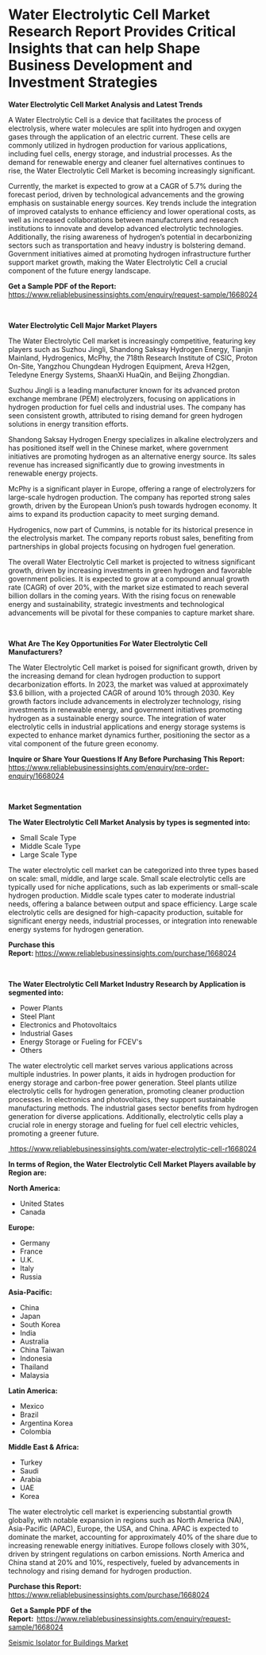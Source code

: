 <p><h1>Water Electrolytic Cell Market Research Report Provides Critical Insights that can help Shape Business Development and Investment Strategies</h1></p><p><strong>Water Electrolytic Cell Market Analysis and Latest Trends</strong></p>
<p><p>A Water Electrolytic Cell is a device that facilitates the process of electrolysis, where water molecules are split into hydrogen and oxygen gases through the application of an electric current. These cells are commonly utilized in hydrogen production for various applications, including fuel cells, energy storage, and industrial processes. As the demand for renewable energy and cleaner fuel alternatives continues to rise, the Water Electrolytic Cell Market is becoming increasingly significant.</p><p>Currently, the market is expected to grow at a CAGR of 5.7% during the forecast period, driven by technological advancements and the growing emphasis on sustainable energy sources. Key trends include the integration of improved catalysts to enhance efficiency and lower operational costs, as well as increased collaborations between manufacturers and research institutions to innovate and develop advanced electrolytic technologies. Additionally, the rising awareness of hydrogen’s potential in decarbonizing sectors such as transportation and heavy industry is bolstering demand. Government initiatives aimed at promoting hydrogen infrastructure further support market growth, making the Water Electrolytic Cell a crucial component of the future energy landscape.</p></p>
<p><strong>Get a Sample PDF of the Report:&nbsp;</strong> <a href="https://www.reliablebusinessinsights.com/enquiry/request-sample/1668024?utm_campaign=2190&utm_medium=2&utm_source=Github&utm_content=ia&utm_term=08032025&utm_id=water-electrolytic-cell">https://www.reliablebusinessinsights.com/enquiry/request-sample/1668024</a></p>
<p>&nbsp;</p>
<p><strong>Water Electrolytic Cell Major Market Players</strong></p>
<p><p>The Water Electrolytic Cell market is increasingly competitive, featuring key players such as Suzhou Jingli, Shandong Saksay Hydrogen Energy, Tianjin Mainland, Hydrogenics, McPhy, the 718th Research Institute of CSIC, Proton On-Site, Yangzhou Chungdean Hydrogen Equipment, Areva H2gen, Teledyne Energy Systems, ShaanXi HuaQin, and Beijing Zhongdian.</p><p>Suzhou Jingli is a leading manufacturer known for its advanced proton exchange membrane (PEM) electrolyzers, focusing on applications in hydrogen production for fuel cells and industrial uses. The company has seen consistent growth, attributed to rising demand for green hydrogen solutions in energy transition efforts.</p><p>Shandong Saksay Hydrogen Energy specializes in alkaline electrolyzers and has positioned itself well in the Chinese market, where government initiatives are promoting hydrogen as an alternative energy source. Its sales revenue has increased significantly due to growing investments in renewable energy projects.</p><p>McPhy is a significant player in Europe, offering a range of electrolyzers for large-scale hydrogen production. The company has reported strong sales growth, driven by the European Union’s push towards hydrogen economy. It aims to expand its production capacity to meet surging demand.</p><p>Hydrogenics, now part of Cummins, is notable for its historical presence in the electrolysis market. The company reports robust sales, benefiting from partnerships in global projects focusing on hydrogen fuel generation.</p><p>The overall Water Electrolytic Cell market is projected to witness significant growth, driven by increasing investments in green hydrogen and favorable government policies. It is expected to grow at a compound annual growth rate (CAGR) of over 20%, with the market size estimated to reach several billion dollars in the coming years. With the rising focus on renewable energy and sustainability, strategic investments and technological advancements will be pivotal for these companies to capture market share.</p></p>
<p>&nbsp;</p>
<p><strong>What Are The Key Opportunities For Water Electrolytic Cell Manufacturers?</strong></p>
<p><p>The Water Electrolytic Cell market is poised for significant growth, driven by the increasing demand for clean hydrogen production to support decarbonization efforts. In 2023, the market was valued at approximately $3.6 billion, with a projected CAGR of around 10% through 2030. Key growth factors include advancements in electrolyzer technology, rising investments in renewable energy, and government initiatives promoting hydrogen as a sustainable energy source. The integration of water electrolytic cells in industrial applications and energy storage systems is expected to enhance market dynamics further, positioning the sector as a vital component of the future green economy.</p></p>
<p><strong>Inquire or Share Your Questions If Any Before Purchasing This Report:</strong> <a href="https://www.reliablebusinessinsights.com/enquiry/pre-order-enquiry/1668024?utm_campaign=2190&utm_medium=2&utm_source=Github&utm_content=ia&utm_term=08032025&utm_id=water-electrolytic-cell">https://www.reliablebusinessinsights.com/enquiry/pre-order-enquiry/1668024</a></p>
<p>&nbsp;</p>
<p><strong>Market Segmentation</strong></p>
<p><strong>The Water Electrolytic Cell Market Analysis by types is segmented into:</strong></p>
<p><ul><li>Small Scale Type</li><li>Middle Scale Type</li><li>Large Scale Type</li></ul></p>
<p><p>The water electrolytic cell market can be categorized into three types based on scale: small, middle, and large scale. Small scale electrolytic cells are typically used for niche applications, such as lab experiments or small-scale hydrogen production. Middle scale types cater to moderate industrial needs, offering a balance between output and space efficiency. Large scale electrolytic cells are designed for high-capacity production, suitable for significant energy needs, industrial processes, or integration into renewable energy systems for hydrogen generation.</p></p>
<p><strong>Purchase this Report:&nbsp;</strong><a href="https://www.reliablebusinessinsights.com/purchase/1668024?utm_campaign=2190&utm_medium=2&utm_source=Github&utm_content=ia&utm_term=08032025&utm_id=water-electrolytic-cell">https://www.reliablebusinessinsights.com/purchase/1668024</a></p>
<p>&nbsp;</p>
<p><strong>The Water Electrolytic Cell Market Industry Research by Application is segmented into:</strong></p>
<p><ul><li>Power Plants</li><li>Steel Plant</li><li>Electronics and Photovoltaics</li><li>Industrial Gases</li><li>Energy Storage or Fueling for FCEV's</li><li>Others</li></ul></p>
<p><p>The water electrolytic cell market serves various applications across multiple industries. In power plants, it aids in hydrogen production for energy storage and carbon-free power generation. Steel plants utilize electrolytic cells for hydrogen generation, promoting cleaner production processes. In electronics and photovoltaics, they support sustainable manufacturing methods. The industrial gases sector benefits from hydrogen generation for diverse applications. Additionally, electrolytic cells play a crucial role in energy storage and fueling for fuel cell electric vehicles, promoting a greener future.</p></p>
<p><a href="https://www.reliablebusinessinsights.com/water-electrolytic-cell-r1668024?utm_campaign=2190&utm_medium=2&utm_source=Github&utm_content=ia&utm_term=08032025&utm_id=water-electrolytic-cell">&nbsp;https://www.reliablebusinessinsights.com/water-electrolytic-cell-r1668024</a></p>
<p><strong>In terms of Region, the Water Electrolytic Cell Market Players available by Region are:</strong></p>
<p>
    <p> <strong> North America: </strong>
        <ul>
            <li>United States</li>
            <li>Canada</li>
        </ul>
        </p> 
    <p> <strong> Europe: </strong>
        <ul>
            <li>Germany</li>
            <li>France</li>
            <li>U.K.</li>
            <li>Italy</li>
            <li>Russia</li>
        </ul>
        </p> 
    <p> <strong> Asia-Pacific: </strong>
        <ul>
            <li>China</li>
            <li>Japan</li>
            <li>South Korea</li>
            <li>India</li>
            <li>Australia</li>
            <li>China Taiwan</li>
            <li>Indonesia</li>
            <li>Thailand</li>
            <li>Malaysia</li>
        </ul>
        </p> 
    <p> <strong> Latin America: </strong>
        <ul>
            <li>Mexico</li>
            <li>Brazil</li>
            <li>Argentina Korea</li>
            <li>Colombia</li>
        </ul>
        </p> 
    <p> <strong> Middle East & Africa: </strong>
        <ul>
            <li>Turkey</li>
            <li>Saudi</li>
            <li>Arabia</li>
            <li>UAE</li>
            <li>Korea</li>
        </ul>
    </p>
    </p>
<p><p>The water electrolytic cell market is experiencing substantial growth globally, with notable expansion in regions such as North America (NA), Asia-Pacific (APAC), Europe, the USA, and China. APAC is expected to dominate the market, accounting for approximately 40% of the share due to increasing renewable energy initiatives. Europe follows closely with 30%, driven by stringent regulations on carbon emissions. North America and China stand at 20% and 10%, respectively, fueled by advancements in technology and rising demand for hydrogen production.</p></p>
<p><strong>Purchase this Report: </strong><a href="https://www.reliablebusinessinsights.com/purchase/1668024?utm_campaign=2190&utm_medium=2&utm_source=Github&utm_content=ia&utm_term=08032025&utm_id=water-electrolytic-cell">https://www.reliablebusinessinsights.com/purchase/1668024</a></p>
<p>&nbsp;<strong>Get a Sample PDF of the Report:&nbsp;&nbsp;</strong><a href="https://www.reliablebusinessinsights.com/enquiry/request-sample/1668024?utm_campaign=2190&utm_medium=2&utm_source=Github&utm_content=ia&utm_term=08032025&utm_id=water-electrolytic-cell">https://www.reliablebusinessinsights.com/enquiry/request-sample/1668024</a></p>
<p><strong></strong></p>
<p><p><a href="https://github.com/AshrafKhan865/Market-Research-Report-List-1/blob/main/seismic-isolator-for-buildings-market.md?utm_campaign=2190&utm_medium=2&utm_source=Github&utm_content=ia&utm_term=08032025&utm_id=water-electrolytic-cell">Seismic Isolator for Buildings Market</a></p></p>